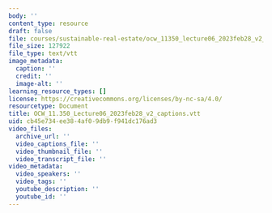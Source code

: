 ```yaml
---
body: ''
content_type: resource
draft: false
file: courses/sustainable-real-estate/ocw_11350_lecture06_2023feb28_v2_captions.vtt
file_size: 127922
file_type: text/vtt
image_metadata:
  caption: ''
  credit: ''
  image-alt: ''
learning_resource_types: []
license: https://creativecommons.org/licenses/by-nc-sa/4.0/
resourcetype: Document
title: OCW_11.350_Lecture06_2023feb28_v2_captions.vtt
uid: cb45e734-ee38-4af0-9db9-f941dc176ad3
video_files:
  archive_url: ''
  video_captions_file: ''
  video_thumbnail_file: ''
  video_transcript_file: ''
video_metadata:
  video_speakers: ''
  video_tags: ''
  youtube_description: ''
  youtube_id: ''
---
```

